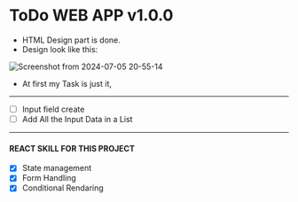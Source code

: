 # ToDo WEB APP v1.0.0
- HTML Design part is done.
- Design look like this:

![Screenshot from 2024-07-05 20-55-14](https://github.com/MdMostakimBillah/React-ToDo/assets/116565221/74bfedd6-70bb-4212-a12c-45af39b45506)
- At first my Task is just it,

***
- [ ] Input field create
- [ ] Add All the Input Data in a List

***

#### REACT SKILL FOR THIS PROJECT
- [X] State management
- [X] Form Handling
- [X] Conditional Rendaring
